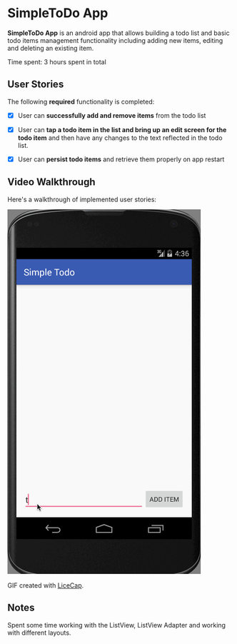 # SimpleToDo App

**SimpleToDo App** is an android app that allows building a todo list and basic todo items management functionality including adding new items, editing and deleting an existing item.

Time spent: 3 hours spent in total

## User Stories

The following **required** functionality is completed:

* [x] User can **successfully add and remove items** from the todo list
* [x] User can **tap a todo item in the list and bring up an edit screen for the todo item** and then have any changes to the text reflected in the todo list.
* [x] User can **persist todo items** and retrieve them properly on app restart


## Video Walkthrough 

Here's a walkthrough of implemented user stories:

<img src='https://github.com/sabachau/Android-Applications/blob/master/SimpleToDoApp/simpleTodoApp_3.gif' title='Video Walkthrough' width='' alt='Video Walkthrough' />

GIF created with [LiceCap](http://www.cockos.com/licecap/).

## Notes

Spent some time working with the ListView, ListView Adapter and working with different layouts.


